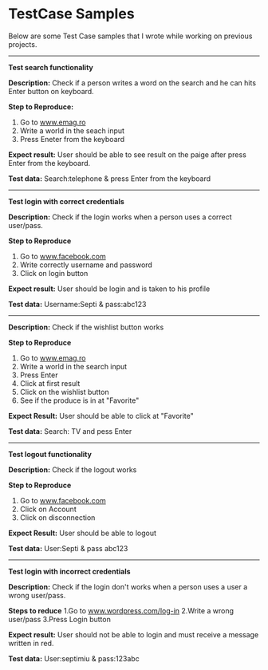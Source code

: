 # TestCase Samples

Below are some Test Case samples that I wrote while working on previous projects.

-----------

**Test search functionality**

**Description:** Check if  a person writes a word on the search and he can hits Enter button on keyboard.

**Step to Reproduce:** 
1. Go to www.emag.ro
2. Write a world in the seach input
3. Press Eneter from the keyboard

**Expect result:** User should be able to see result on the paige after press Enter from the keyboard.

**Test data:** Search:telephone & press Enter from the keyboard

----------------

**Test login with correct credentials**

**Description:** Check if the login works when a person uses a correct user/pass.

**Step to Reproduce**
1. Go to www.facebook.com
2. Write correctly username and password
3. Click on login button

**Expect result:** User should be login and is taken to his profile 

**Test data:** Username:Septi & pass:abc123

--------------------------------------

**Description:** Check if the wishlist button works

**Step to Reproduce** 
1. Go to www.emag.ro
2. Write a world in the search input 
3. Press Enter
4. Click at first result
5. Click on the wishlist button
6. See if the produce is in at "Favorite"

**Expect Result:** User should be able to click at "Favorite"

**Test data:** Search: TV and pess Enter

---------------------------------------

**Test logout functionality**

**Description:** Check if the logout works

**Step to Reproduce**
1. Go to www.facebook.com
2. Click on Account
3. Click on disconnection

**Expect Result:** User should be able to logout 

**Test data:** User:Septi & pass abc123

---------------------------------------

**Test login with incorrect credentials**

**Description:** Check if the login don't works when a person uses a user a wrong user/pass.

**Steps to reduce**
1.Go to www.wordpress.com/log-in
2.Write a wrong user/pass
3.Press Login button

**Expect result:** User should not be able to login and must receive a message written in red.

**Test data:** User:septimiu & pass:123abc



